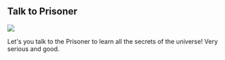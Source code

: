 ## Talk to Prisoner

![](https://github.com/user-attachments/assets/1e427d65-71b9-4212-9156-622a11aa42d2)

Let's you talk to the Prisoner to learn all the secrets of the universe! Very serious and good.
